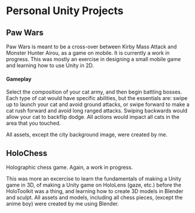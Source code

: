 # Personal Unity Projects

## Paw Wars

Paw Wars is meant to be a cross-over between Kirby Mass Attack and Monster Hunter Airou, as a game on mobile. It is currently a work in progress. This was mostly an exercise in designing a small mobile game and learning how to use Unity in 2D. 

#### Gameplay
Select the composition of your cat army, and then begin battling bosses. Each type of cat would have specific abilities, but the essentials are: swipe up to launch your cat and avoid ground attacks, or swipe forward to make a cat rush forward and avoid long ranged attacks. Swiping backwards would allow your cat to backflip dodge. All actions would impact all cats in the area that you touched. 

All assets, except the city background image, were created by me.

## HoloChess

Holographic chess game. Again, a work in progress.

This was more an excercise to learn the fundamentals of making a Unity game in 3D, of making a Unity game on HoloLens (gaze, etc.) before the HoloToolkit was a thing, and learning how to create 3D models in Blender and sculpt.
All assets and models, including all chess pieces, (except the anime boy) were created by me using Blender.